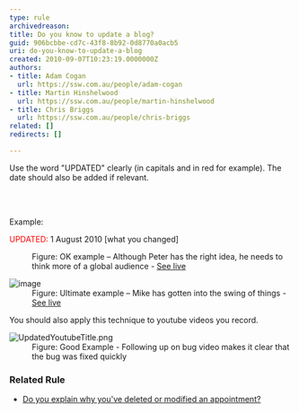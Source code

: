```yaml
---
type: rule
archivedreason: 
title: Do you know to update a blog?
guid: 906bcbbe-cd7c-43f8-8b92-0d8770a0acb5
uri: do-you-know-to-update-a-blog
created: 2010-09-07T10:23:19.0000000Z
authors:
- title: Adam Cogan
  url: https://ssw.com.au/people/adam-cogan
- title: Martin Hinshelwood
  url: https://ssw.com.au/people/martin-hinshelwood
- title: Chris Briggs
  url: https://ssw.com.au/people/chris-briggs
related: []
redirects: []

---
```



<p class="ssw15-rteElement-P">​Use the word &quot;UPDATED​&quot; clearly (in capitals and in red for example). The date should also be added if relevant.<br></p>
<br><excerpt class='endintro'></excerpt><br>
<p>Example&#58;<br></p><p class="ssw15-rteElement-GreyBox">
   <span style="color&#58;#ff0000;">​UPDATED&#58;</span> 1 August 2010 [what you changed]<br></p><dl class="image"><dt> 
      <img src="/PublishingImages/RulesBloggingUpdate_OKPeter.jpg" alt="" /> 
   </dt><dd>Figure&#58; OK example&#160;– Although Peter has the right idea, he needs to think more of a global audience - 
      <a href="http&#58;//blog.gfader.com/2010/06/avoid-boolean-parameters-in-method.html">See live</a></dd></dl><dl class="goodImage"><dt> 
      <img title="image" alt="image" src="/PublishingImages/RulesBloggingUpdate_UltimateMike.jpg" /> 
   </dt><dd>Figure&#58; Ultimate example&#160;– Mike has gotten into the swing of things - 
      <a href="http&#58;//mikefourie.wordpress.com/2010/07/02/windows-live-essentials-wave-4-betalive-sync/">See live</a></dd></dl><p>You should also apply this technique to youtube videos you record.​</p><dl class="goodImage"><dt> 
      <img src="/PublishingImages/UpdatedYoutubeTitle.png" alt="UpdatedYoutubeTitle.png" /> 
   </dt><dd>Figure&#58; Good Example - Following up on bug video makes it clear that the bug was fixed quickly<br></dd></dl><h3>​Related Rule</h3><ul><li>​<a href="/_layouts/15/FIXUPREDIRECT.ASPX?WebId=3dfc0e07-e23a-4cbb-aac2-e778b71166a2&amp;TermSetId=07da3ddf-0924-4cd2-a6d4-a4809ae20160&amp;TermId=daaad5fc-870d-4cf1-8f4f-7d89a1b2c94d">Do you explain why you've deleted or modified an appointment?</a></li></ul>


